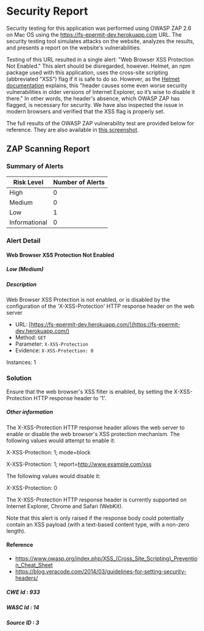 # Security Report

Security testing for this application was performed using OWASP ZAP 2.6 on Mac OS using the https://fs-epermit-dev.herokuapp.com URL. The security testing tool simulates attacks on the website, analyzes the results, and presents a report on the website's vulnerabilities. 

Testing of this URL resulted in a single alert: "Web Browser XSS Protection Not Enabled." This alert should be disregarded, however. Helmet, an npm package used with this application, uses the cross-site scripting (abbreviated "XSS") flag if it is safe to do so. However, as the [Helmet documentation](https://helmetjs.github.io/docs/xss-filter/) explains, this "header causes some even worse security vulnerabilities in older versions of Internet Explorer, so it’s wise to disable it there." In other words, the header's absence, which OWASP ZAP has flagged, is necessary for security. We have also inspected the issue in modern browsers and verified that the XSS flag is properly set.

The full results of the OWASP ZAP vulnerability test are provided below for reference. They are also available in [this screenshot](security_screenshot.png). 

## ZAP Scanning Report

### Summary of Alerts

| Risk Level | Number of Alerts |
| --- | --- |
| High | 0 |
| Medium | 0 |
| Low | 1 |
| Informational | 0 |

### Alert Detail

#### Web Browser XSS Protection Not Enabled

##### Low (Medium)
  
##### Description

Web Browser XSS Protection is not enabled, or is disabled by the configuration of the 'X-XSS-Protection' HTTP response header on the web server
  
- URL: [https://fs-epermit-dev.herokuapp.com/](https://fs-epermit-dev.herokuapp.com/)
- Method: `GET`
- Parameter: `X-XSS-Protection`
- Evidence: `X-XSS-Protection: 0`
  
Instances: 1
  
### Solution

Ensure that the web browser's XSS filter is enabled, by setting the X-XSS-Protection HTTP response header to '1'.
  
##### Other information

The X-XSS-Protection HTTP response header allows the web server to enable or disable the web browser's XSS protection mechanism. The following values would attempt to enable it: 

X-XSS-Protection: 1; mode=block

X-XSS-Protection: 1; report=http://www.example.com/xss

The following values would disable it: 

X-XSS-Protection: 0

The X-XSS-Protection HTTP response header is currently supported on Internet Explorer, Chrome and Safari (WebKit).

Note that this alert is only raised if the response body could potentially contain an XSS payload (with a text-based content type, with a non-zero length).</p>
  
#### Reference

- https://www.owasp.org/index.php/XSS_(Cross_Site_Scripting)_Prevention_Cheat_Sheet
- https://blog.veracode.com/2014/03/guidelines-for-setting-security-headers/

##### CWE Id : 933
  
##### WASC Id : 14
  
##### Source ID : 3
